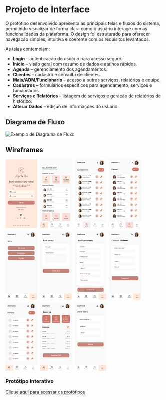 
# Projeto de Interface

O protótipo desenvolvido apresenta as principais telas e fluxos do sistema, permitindo visualizar de forma clara como o usuário interage com as funcionalidades da plataforma. O design foi estruturado para oferecer navegação simples, intuitiva e coerente com os requisitos levantados.

As telas contemplam:

- **Login** – autenticação do usuário para acesso seguro.  
- **Início** – visão geral com resumo de dados e atalhos rápidos.  
- **Agenda** – gerenciamento dos agendamentos.  
- **Clientes** – cadastro e consulta de clientes.  
- **Mais/ADM/Funcionario** – acesso a outros serviços, relatórios e equipe.  
- **Cadastros** – formulários específicos para agendamento, serviços e funcionários.  
- **Serviços e Relatórios** – listagem de serviços e geração de relatórios de histórico.  
- **Alterar Dados** – edição de informações do usuário.  

## Diagrama de Fluxo

![Exemplo de Diagrama de Fluxo](img/diagramafluxo2.jpg)

## Wireframes
<div style="display: flex; flex-wrap: wrap; gap: 10px;">

  <img src="./img/Login.png" alt="Login" style="max-width: 20%; height: auto;">
  <img src="./img/Inicio.png" alt="Início" style="max-width: 20%; height: auto;">
  <img src="./img/Agenda.png" alt="Agenda" style="max-width: 20%; height: auto;">

  <img src="./img/Clientes.png" alt="Clientes" style="max-width: 20%; height: auto;">
  <img src="./img/Mais-ADM.png" alt="Mais-ADM" style="max-width: 20%; height: auto;">
  <img src="./img/Cad-Servico.png" alt="Cad-Servico" style="max-width: 20%; height: auto;">

  <img src="./img/Cad-Agendamento.png" alt="Cad-Agendamento" style="max-width: 20%; height: auto;">
  <img src="./img/Cad-Funcionario.png" alt="Cad-Funcionario" style="max-width: 20%; height: auto;">
  <img src="./img/Servicos.png" alt="Serviços" style="max-width: 20%; height: auto;">

  <img src="./img/Relatorios.png" alt="Relatórios" style="max-width: 20%; height: auto;">
  <img src="./img/Alterar-Dados.png" alt="Alterar-Dados" style="max-width: 20%; height: auto;">

</div>

### Protótipo Interativo
[Clique aqui para acessar os protótipos](https://www.figma.com/design/SZaZNk9k6hhm9TGGcDOgEn/AgendaGlow?node-id=0-1&p=f)
